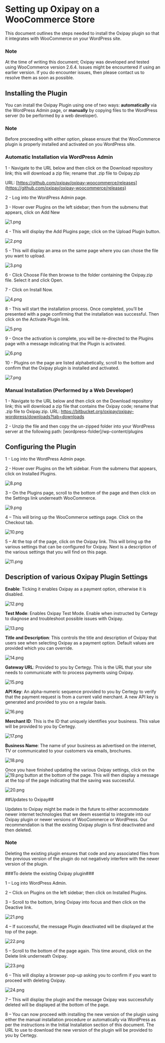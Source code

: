 # Setting up Oxipay on a WooCommerce Store

This document outlines the steps needed to install the Oxipay plugin so that it integrates with WooCommerce on your WordPress site.

<div class="panel panel-primary">
  <div class="panel-heading">
    <h3 class="panel-title">Note</h3>
  </div>
  <div class="panel-body">
    At the time of writing this document; Oxipay was developed and tested using WooCommerce version 2.6.4. Issues might be encountered if using an earlier version. If you do encounter issues, then please contact us to resolve them as soon as possible.
  </div>
</div>

## Installing the Plugin

You can install the Oxipay Plugin using one of two ways: **automatically** via the WordPress Admin page, or **manually** by copying files to the WordPress server (to be performed by a web developer).

<div class="panel panel-primary">
  <div class="panel-heading">
    <h3 class="panel-title">Note</h3>
  </div>
  <div class="panel-body">
    Before proceeding with either option, please ensure that the WooCommerce plugin is properly installed and activated on you WordPress site.
  </div>
</div>

### Automatic Installation via WordPress Admin
1 - Navigate to the URL below and then click on the Download repository link; this will download a zip file; rename that .zip file to Oxipay.zip 

URL: [https://github.com/oxipay/oxipay-woocommerce/releases](https://github.com/oxipay/oxipay-woocommerce/releases)

2 - Log into the WordPress Admin page.

3 - Hover over Plugins on the left sidebar; then from the submenu that appears, click on Add New

![1.png](/img/platforms/woocommerce/1.png)

4 - This will display the Add Plugins page; click on the Upload Plugin button.

![2.png](/img/platforms/woocommerce/2.png)

5 - This will display an area on the same page where you can chose the file you want to upload.

![3.png](/img/platforms/woocommerce/3.png)

6 - Click Choose File then browse to the folder containing the Oxipay.zip file. Select it and click Open.

7 - Click on Install Now.

![4.png](/img/platforms/woocommerce/4.png)

8 - This will start the installation process. Once completed, you’ll be presented with a page confirming that the installation was successful. Then click on the Activate Plugin link.

![5.png](/img/platforms/woocommerce/5.png)

9 - Once the activation is complete, you will be re-directed to the Plugins page with a message indicating that the Plugin is activated.

![6.png](/img/platforms/woocommerce/6.png)

10 - Plugins on the page are listed alphabetically, scroll to the bottom and confirm that the Oxipay plugin is installed and activated.

![7.png](/img/platforms/woocommerce/7.png)

### Manual Installation (Performed by a Web Developer)
1 - Navigate to the URL below and then click on the Download repository link; this will download a zip file that contains the Oxipay code; rename that .zip file to Oxipay.zip.
URL: https://bitbucket.org/oxipay/oxipay-wordpress/downloads?tab=downloads

2 - Unzip the file and then copy the un-zipped folder into your WordPress server at the following path: [wordpress-folder]/wp-content/plugins

## Configuring the Plugin
1 - Log into the WordPress Admin page.

2 - Hover over Plugins on the left sidebar. From the submenu that appears, click on Installed Plugins.

![8.png](/img/platforms/woocommerce/8.png)

3 – On the Plugins page, scroll to the bottom of the page and then click on the Settings link underneath WooCommerce.

![9.png](/img/platforms/woocommerce/9.png)

4 – This will bring up the WooCommerce settings page. Click on the Checkout tab.

![10.png](/img/platforms/woocommerce/10.png)

5 – At the top of the page, click on the Oxipay link. This will bring up the various settings that can be configured for Oxipay.
Next is a description of the various settings that you will find on this page.

![11.png](/img/platforms/woocommerce/11.png)

## Description of various Oxipay Plugin Settings
**Enable**: Ticking it enables Oxipay as a payment option, otherwise it is disabled.

![12.png](/img/platforms/woocommerce/12.png)

**Test Mode**: Enables Oxipay Test Mode. Enable when instructed by Certegy to diagnose and troubleshoot possible issues with Oxipay.

![13.png](/img/platforms/woocommerce/13.png)

**Title and Description**: This controls the title and description of Oxipay that users see when selecting Oxipay as a payment option. Default values are provided which you can override.

![14.png](/img/platforms/woocommerce/14.png)

**Gateway URL**: Provided to you by Certegy. This is the URL that your site needs to communicate with to process payments using Oxipay.

![15.png](/img/platforms/woocommerce/15.png)

**API Key**: An alpha-numeric sequence provided to you by Certegy to verify that the payment request is from a current valid merchant. A new API key is generated and provided to you on a regular basis.

![16.png](/img/platforms/woocommerce/16.png)

**Merchant ID**: This is the ID that uniquely identifies your business. This value will be provided to you by Certegy.

![17.png](/img/platforms/woocommerce/17.png)

**Business Name**: The name of your business as advertised on the internet, TV or communicated to your customers via emails, brochures.

![18.png](/img/platforms/woocommerce/18.png)

Once you have finished updating the various Oxipay settings, click on the ![19.png](/img/platforms/woocommerce/19.png) button at the bottom of the page. This will then display a message at the top of the page indicating that the saving was successful.

![20.png](/img/platforms/woocommerce/20.png)

##Updates to Oxipay##

Updates to Oxipay might be made in the future to either accommodate newer internet technologies that we deem essential to integrate into our Oxipay plugin or newer versions of WooCommerce or WordPress. Our recommendation is that the existing Oxipay plugin is first deactivated and then deleted.

<div class="panel panel-primary">
  <div class="panel-heading">
    <h3 class="panel-title">Note</h3>
  </div>
  <div class="panel-body">
    Deleting the existing plugin ensures that code and any associated files from the previous version of the plugin do not negatively interfere with the newer version of the plugin.
  </div>
</div>

###To delete the existing Oxipay plugin###

1 – Log into WordPress Admin.

2 – Click on Plugins on the left sidebar; then click on Installed Plugins.

3 – Scroll to the bottom, bring Oxipay into focus and then click on the Deactive link.

![21.png](/img/platforms/woocommerce/21.png)

4 – If successful, the message Plugin deactivated will be displayed at the top of the page.

![22.png](/img/platforms/woocommerce/22.png)

5 – Scroll to the bottom of the page again. This time around, click on the Delete link underneath Oxipay.

![23.png](/img/platforms/woocommerce/23.png)

6 – This will display a browser pop-up asking you to confirm if you want to proceed with deleting Oxipay.

![24.png](/img/platforms/woocommerce/24.png)

7 – This will display the plugin and the message Oxipay was successfully deleted will be displayed at the bottom of the page.

8 – You can now proceed with installing the new version of the plugin using either the manual installation procedure or automatically via WordPress as per the instructions in the Initial Installation section of this document. The URL to use to download the new version of the plugin will be provided to you by Certegy.
